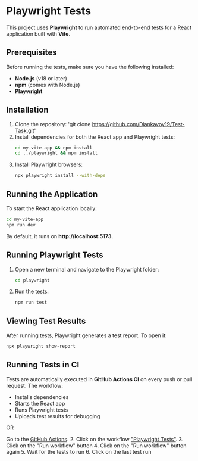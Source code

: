 # Playwright Tests  

This project uses **Playwright** to run automated end-to-end tests for a React application built with **Vite**.  

## Prerequisites  

Before running the tests, make sure you have the following installed:  

- **Node.js** (v18 or later)  
- **npm** (comes with Node.js)  
- **Playwright**  

## Installation  

1. Clone the repository:  'git clone https://github.com/Diankavoy19/Test-Task.git'
2. Install dependencies for both the React app and Playwright tests:  
   ```sh
   cd my-vite-app && npm install
   cd ../playwright && npm install
   ```
3. Install Playwright browsers:  
   ```sh
   npx playwright install --with-deps
   ```
## Running the Application  

To start the React application locally:  

```sh
cd my-vite-app
npm run dev
```

By default, it runs on **http://localhost:5173**.

## Running Playwright Tests  

1. Open a new terminal and navigate to the Playwright folder:  
   ```sh
   cd playwright
   ```

2. Run the tests:  
   ```sh
   npm run test
   ```
## Viewing Test Results  

After running tests, Playwright generates a test report. To open it:  

```sh
npx playwright show-report
```
## Running Tests in CI  

Tests are automatically executed in **GitHub Actions CI** on every push or pull request. The workflow:  

- Installs dependencies  
- Starts the React app  
- Runs Playwright tests  
- Uploads test results for debugging  

OR

Go to the [GitHub Actions](https://github.com/Diankavoy19/Test-Task/actions).
2. Click on the workflow ["Playwright Tests"](https://github.com/Diankavoy19/Test-Task/actions/workflows/test.yml).
3. Click on the "Run workflow" button
4. Click on the "Run workflow" button again
5. Wait for the tests to run
6. Click on the last test run